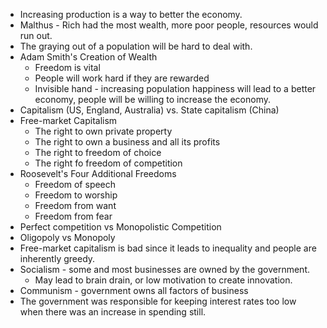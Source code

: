 - Increasing production is a way to better the  economy.
- Malthus - Rich had the most wealth, more poor people, resources would run out.
- The graying out of a population will be hard to deal with.
- Adam Smith's Creation of Wealth
	- Freedom is vital
	- People will work hard if they are rewarded
	- Invisible hand - increasing population happiness will lead to a better economy, people will be willing to increase the economy.
- Capitalism (US, England, Australia) vs. State capitalism (China)
- Free-market Capitalism
	- The right to own private property
	- The right to own a business and all its profits
	- The right to freedom of choice
	- The right fo freedom of competition
- Roosevelt's Four Additional Freedoms
	- Freedom of speech
	- Freedom to worship
	- Freedom from want
	- Freedom from fear
- Perfect competition vs Monopolistic Competition
- Oligopoly vs Monopoly
- Free-market capitalism is bad since it leads to inequality and people are inherently greedy.
- Socialism - some and most businesses are owned by the government.
	- May lead to brain drain, or low motivation to create innovation.
- Communism - government owns all factors of business
- The government was responsible for keeping interest rates too low when there was an increase in spending still.